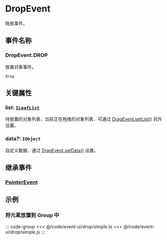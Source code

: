 # DropEvent

拖放事件。

## 事件名称

### DropEvent.DROP

放置对象事件。

`drop`

## 关键属性

### list: [`ILeafList`](/api/interfaces/ILeafList.md)

待放置的对象列表，当前正在拖拽的对象列表，可通过 [DragEvent.setList()](./Drag.md#静态方法) 另外设置。

### data?: `IObject`

自定义数据，通过 [DragEvent.setData()](./Drag.md#静态方法) 设置。

## 继承事件

### [PointerEvent](./Pointer)

<!--
## API

### [DropEvent](/api/classes/DropEvent.md) -->

## 示例

### 将元素放置到 Group 中

::: code-group
<<< @/code/event-ui/drop/simple.ts
<<< @/code/event-ui/drop/simple.js
:::
